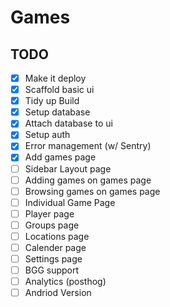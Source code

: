 # Games

## TODO

- [x] Make it deploy
- [x] Scaffold basic ui
- [x] Tidy up Build
- [x] Setup database
- [x] Attach database to ui
- [x] Setup auth
- [x] Error management (w/ Sentry)
- [x] Add games page
- [ ] Sidebar Layout page
- [ ] Adding games on games page
- [ ] Browsing games on games page
- [ ] Individual Game Page
- [ ] Player page
- [ ] Groups page
- [ ] Locations page
- [ ] Calender page
- [ ] Settings page
- [ ] BGG support
- [ ] Analytics (posthog)
- [ ] Andriod Version
